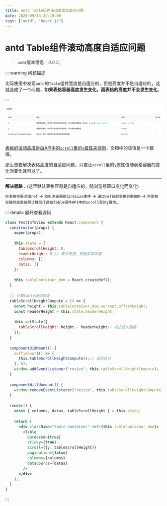 ```yaml
---
title: antd Table组件滚动高度自适应问题
date: 2020/09/13 22:19:00
tags: ["antd", "React.js"]
---
```


# antd Table组件滚动高度自适应问题

<ClientOnly>
  <display-bar :displayData="$frontmatter"></display-bar>
</ClientOnly>

> **`antd`版本信息**：*4.6.2*。

::: warning 问题描述

实际使用中发现`antd`的`Table`组件宽度是自适应的，但是高度并不是自适应的，这就造成了一个问题，**如果表格容器高度发生变化，而表格的高度并不会发生变化**。

:::

![antd-table-scroll-01](/images/frontend/react/antd-table-scroll-01.png)

[表格的滚动高度是由API中的`scroll`里的`y`属性来控制](https://ant.design/components/table-cn/#scroll)，文档中的该值是一个数值。

那么想要解决表格高度的自适应问题，只要让`scroll`里的`y`属性值随表格容器的变化而变化就可以了。

****

**解决思路**：(这里默认表格容器是自适应的，随浏览器窗口变化而变化)

`给表格容器添加ref` -> `监听浏览器窗口resize事件` -> `通过ref获取表格容器DOM` -> `将表格容器的高度结果计算后传递给Table组件API中的scroll里的y属性`。

::: details 展开查看源码
```jsx
class TestInfoView extends React.Component {
  constructor(props) {
    super(props);

    this.state = {
      tableScrollHeight: 0,
      headerHeight: 0,// 表头高度，根据实际设置
      columns: [],
      datas: []
    };

    this.tableContainer_dom = React.createRef();
  }

  // 计算table滚动高度
  tableScrollHeightCompute = () => {
    const height = this.tableContainer_dom.current.offsetHeight;
    const headerHeight = this.state.headerHeight;

    this.setState({
      tableScrollHeight: height - headerHeight// 减去表头高度
    });
  }

  componentDidMount() {
    setTimeout(() => {
      this.tableScrollHeightCompute();// 延后执行
    }, 0);
    window.addEventListener("resize", this.tableScrollHeightCompute);
  }

  componentWillUnmount() {
    window.removeEventListener("resize", this.tableScrollHeightCompute);
  }

  render() {
    const { columns, datas, tableScrollHeight } = this.state;

    return (
      <div className="table-container" ref={this.tableContainer_dom}>
        <Table
          bordered={true}
          sticky={true}
          scroll={{y: tableScrollHeight}}
          pagination={false}
          columns={columns}
          dataSource={datas}
        />
      </div>
    );
  }
}
```


:::
